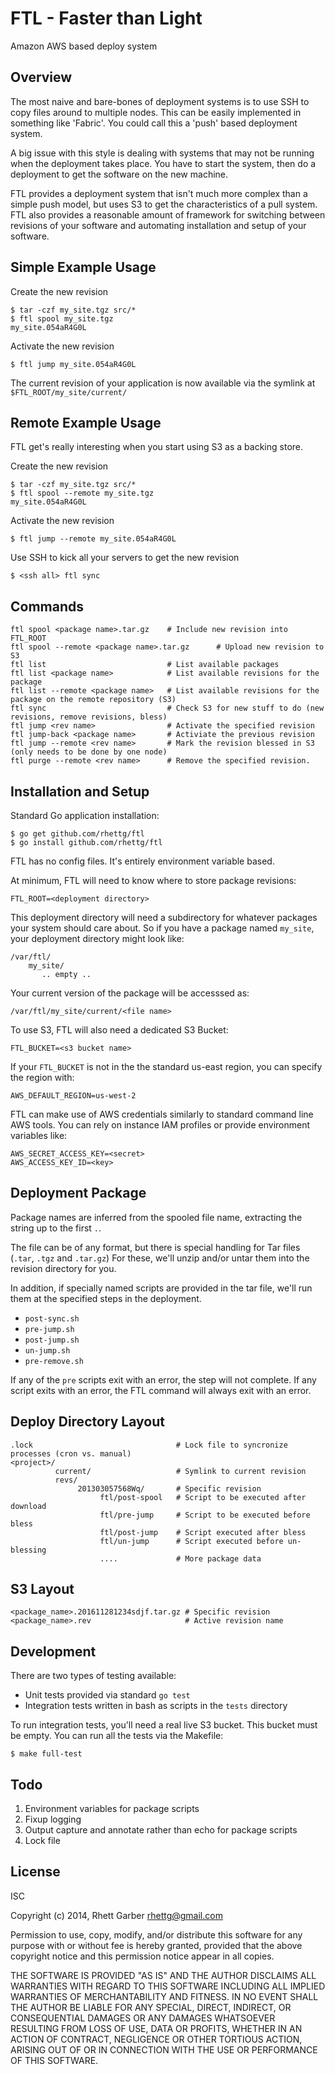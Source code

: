 FTL - Faster than Light
======

Amazon AWS based deploy system

Overview
-----
The most naive and bare-bones of deployment systems is to use SSH to copy files
around to multiple nodes. This can be easily implemented in something like
'Fabric'. You could call this a 'push' based deployment system.

A big issue with this style is dealing with systems that may not be
running when the deployment takes place. You have to start the system, then do
a deployment to get the software on the new machine.

FTL provides a deployment system that isn't much more complex than a simple
push model, but uses S3 to get the characteristics of a pull system. FTL also
provides a reasonable amount of framework for switching between revisions of
your software and automating installation and setup of your software.

Simple Example Usage
----

Create the new revision

    $ tar -czf my_site.tgz src/*
    $ ftl spool my_site.tgz
    my_site.054aR4G0L

Activate the new revision

    $ ftl jump my_site.054aR4G0L

The current revision of your application is now available via the symlink at `$FTL_ROOT/my_site/current/`


Remote Example Usage
----

FTL get's really interesting when you start using S3 as a backing store.

Create the new revision

    $ tar -czf my_site.tgz src/*
    $ ftl spool --remote my_site.tgz
    my_site.054aR4G0L

Activate the new revision

    $ ftl jump --remote my_site.054aR4G0L

Use SSH to kick all your servers to get the new revision

    $ <ssh all> ftl sync


Commands
----

    ftl spool <package name>.tar.gz    # Include new revision into FTL_ROOT
    ftl spool --remote <package name>.tar.gz      # Upload new revision to S3
    ftl list                           # List available packages
    ftl list <package name>            # List available revisions for the package
    ftl list --remote <package name>   # List available revisions for the package on the remote repository (S3)
    ftl sync                           # Check S3 for new stuff to do (new revisions, remove revisions, bless)
    ftl jump <rev name>                # Activate the specified revision
    ftl jump-back <package name>       # Activiate the previous revision
    ftl jump --remote <rev name>       # Mark the revision blessed in S3 (only needs to be done by one node)
    ftl purge --remote <rev name>      # Remove the specified revision.


Installation and Setup
-----

Standard Go application installation:

    $ go get github.com/rhettg/ftl
    $ go install github.com/rhettg/ftl

FTL has no config files. It's entirely environment variable based.

At minimum, FTL will need to know where to store package revisions:

    FTL_ROOT=<deployment directory>

This deployment directory will need a subdirectory for whatever packages your
system should care about. So if you have a package named `my_site`, your
deployment directory might look like:

    /var/ftl/
        my_site/
           .. empty ..

Your current version of the package will be accesssed as:

    /var/ftl/my_site/current/<file name>

To use S3, FTL will also need a dedicated S3 Bucket:

    FTL_BUCKET=<s3 bucket name>

If your `FTL_BUCKET` is not in the the standard us-east region, you can specify the region with:

    AWS_DEFAULT_REGION=us-west-2

FTL can make use of AWS credentials similarly to standard command line AWS
tools. You can rely on instance IAM profiles or provide environment variables
like:

    AWS_SECRET_ACCESS_KEY=<secret>
    AWS_ACCESS_KEY_ID=<key>

Deployment Package
-----

Package names are inferred from the spooled file name, extracting the string up to the first `.`.

The file can be of any format, but there is special handling for Tar files
(`.tar`, `.tgz` and `.tar.gz`) For these, we'll unzip and/or untar them into
the revision directory for you.

In addition, if specially named scripts are provided in the tar file, we'll run
them at the specified steps in the deployment.

  * `post-sync.sh`
  * `pre-jump.sh`
  * `post-jump.sh`
  * `un-jump.sh`
  * `pre-remove.sh`

If any of the `pre` scripts exit with an error, the step will not complete. If
any script exits with an error, the FTL command will always exit with an error.

Deploy Directory Layout
----

    .lock                                # Lock file to syncronize processes (cron vs. manual)
    <project>/
              current/                   # Symlink to current revision
              revs/
                   201303057568Wq/       # Specific revision
                        ftl/post-spool   # Script to be executed after download
                        ftl/pre-jump     # Script to be executed before bless
                        ftl/post-jump    # Script executed after bless
                        ftl/un-jump      # Script executed before un-blessing
                        ....             # More package data

S3 Layout
-----

    <package_name>.201611281234sdjf.tar.gz # Specific revision
    <package_name>.rev                     # Active revision name


Development
------

There are two types of testing available:

  * Unit tests provided via standard `go test`
  * Integration tests written in bash as scripts in the `tests` directory

To run integration tests, you'll need a real live S3 bucket. This bucket must
be empty. You can run all the tests via the Makefile:

    $ make full-test

Todo
------

  1. Environment variables for package scripts
  1. Fixup logging
  1. Output capture and annotate rather than echo for package scripts
  1. Lock file

License
-------

ISC

Copyright (c) 2014, Rhett Garber <rhettg@gmail.com>

Permission to use, copy, modify, and/or distribute this software for any purpose with or without fee is hereby granted, provided that the above copyright notice and this permission notice appear in all copies.

THE SOFTWARE IS PROVIDED "AS IS" AND THE AUTHOR DISCLAIMS ALL WARRANTIES WITH REGARD TO THIS SOFTWARE INCLUDING ALL IMPLIED WARRANTIES OF MERCHANTABILITY AND FITNESS. IN NO EVENT SHALL THE AUTHOR BE LIABLE FOR ANY SPECIAL, DIRECT, INDIRECT, OR CONSEQUENTIAL DAMAGES OR ANY DAMAGES WHATSOEVER RESULTING FROM LOSS OF USE, DATA OR PROFITS, WHETHER IN AN ACTION OF CONTRACT, NEGLIGENCE OR OTHER TORTIOUS ACTION, ARISING OUT OF OR IN CONNECTION WITH THE USE OR PERFORMANCE OF THIS SOFTWARE.
